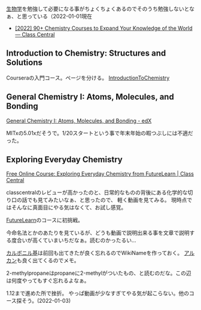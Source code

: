 [生物学](生物学.md)を勉強して必要になる事がちょくちょくあるのでそのうち勉強しないとなぁ、と思っている（2022-01-01現在

- [[2022] 90+ Chemistry Courses to Expand Your Knowledge of the World — Class Central](https://www.classcentral.com/report/chemistry-free-online-courses/)

## Introduction to Chemistry: Structures and Solutions

Courseraの入門コース。ページを分ける。
[IntroductionToChemistry](IntroductionToChemistry.md)

## General Chemistry I: Atoms, Molecules, and Bonding

[General Chemistry I: Atoms, Molecules, and Bonding - edX](https://www.edx.org/course/atoms-molecules-and-bonding)

MITxの5.01xだそうで。1/20スタートという事で年末年始の暇つぶしには不適だった。

## Exploring Everyday Chemistry

[Free Online Course: Exploring Everyday Chemistry from FutureLearn | Class Central](https://www.classcentral.com/course/everyday-chemistry-7435)

classcentralのレビューが高かったのと、日常的なものの背後にある化学的な切り口の話でも見てみたいなぁ、と思ったので、
軽く動画を見てみる。
現時点ではそんなに真面目にやる気はなくて、お試し感覚。

[FutureLearn](FutureLearn.md)のコースに初挑戦。

今命名法とかのあたりを見ているが、どうも動画で説明出来る事を文章で説明する度合いが高くていまいちだなぁ。読むのかったるい…

[カルボニル基](カルボニル基.md)は前回も出てきたが良く忘れるのでWikiNameを作っておく。
[アルカン](アルカン.md)も良く出てくるのでメモ。

2-methylpropaneはpropaneに2-methylがついたもの、と読むのだな。この辺は何度やってもすぐ忘れるよなぁ。

1.12まで進めた所で挫折。
やっぱ動画が少なすぎてやる気が起こらない。他のコース探そう。(2022-01-03)